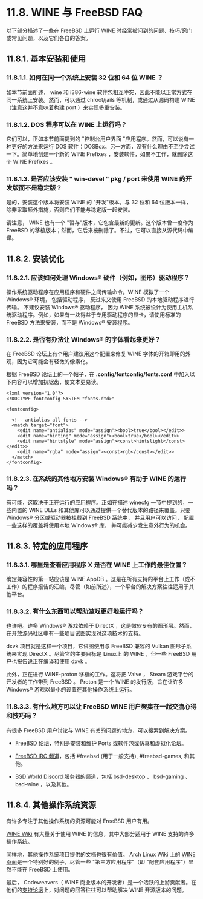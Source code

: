 # 11.8. WINE 与 FreeBSD FAQ

以下部分描述了一些在 FreeBSD 上运行 WINE 时经常被问到的问题、技巧/窍门或常见问题，以及它们各自的答案。

## 11.8.1. 基本安装和使用
### 11.8.1.1. 如何在同一个系统上安装 32 位和 64 位 WINE ？
如本节前面所述， wine 和 i386-wine 软件包相互冲突，因此不能以正常方式在同一系统上安装。然而，可以通过 chroot/jails 等机制，或通过从源码构建 WINE （注意这并不意味着构建 port ）来实现多重安装。

### 11.8.1.2.  DOS 程序可以在 WINE 上运行吗？
它们可以，正如本节前面提到的 "控制台用户界面 "应用程序。然而，可以说有一种更好的方法来运行 DOS 软件：DOSBox。另一方面，没有什么理由不至少尝试一下。简单地创建一个新的 WINE Prefixes ，安装软件，如果不工作，就删除这个 WINE Prefixes 。

### 11.8.1.3. 是否应该安装 " win-devel " pkg / port 来使用 WINE 的开发版而不是稳定版？
是的，安装这个版本将安装 WINE 的 "开发"版本。与 32 位和 64 位版本一样，除非采取额外措施，否则它们不能与稳定版一起安装。

请注意， WINE 也有一个 "暂存"版本，它包含最新的更新。这个版本曾一度作为 FreeBSD 的移植版本；然而，它后来被删除了。不过，它可以直接从源代码中编译。

## 11.8.2. 安装优化
### 11.8.2.1. 应该如何处理 Windows® 硬件（例如，图形）驱动程序？
操作系统驱动程序在应用程序和硬件之间传输命令。WINE 模拟了一个 Windows® 环境， 包括驱动程序， 反过来又使用 FreeBSD 的本地驱动程序进行传输。 不建议安装 Windows® 驱动程序， 因为 WINE 系统被设计为使用主机系统驱动程序。例如，如果有一块得益于专用驱动程序的显卡，请使用标准的 FreeBSD 方法来安装，而不是 Windows® 安装程序。

### 11.8.2.2. 是否有办法让 Windows® 的字体看起来更好？
在 FreeBSD 论坛上有个用户建议用这个配置来修复 WINE 字体的开箱即用的外观，因为它可能会有轻微的像素化。

根据 FreeBSD 论坛上的一个帖子，在 **.config/fontconfig/fonts.conf** 中加入以下内容可以增加抗锯齿，使文本更易读。
```
<?xml version="1.0"?>
<!DOCTYPE fontconfig SYSTEM "fonts.dtd>"

<fontconfig>

  <!-- antialias all fonts -->
  <match target="font">
    <edit name="antialias" mode="assign"><bool>true</bool></edit>>
    <edit name="hinting" mode="assign"><bool>true</bool></edit>>
    <edit name="hintstyle" mode="assign"><const>hintslight</const></edit>>
    <edit name="rgba" mode="assign"><const>rgb</const></edit>>
  </match>
</fontconfig>
```
### 11.8.2.3. 在系统的其他地方安装 Windows® 有助于 WINE 的运行吗？
有可能，这取决于正在运行的应用程序。正如在描述 winecfg 一节中提到的，一些内置的 WINE DLLs 和其他库可以通过提供一个替代版本的路径来覆盖。只要 Windows® 分区或驱动器被挂载到 FreeBSD 系统中， 并且用户可以访问， 配置一些这样的覆盖将使用本地 Windows® 库， 并可能减少发生意外行为的机会。

## 11.8.3. 特定的应用程序
### 11.8.3.1. 哪里是查看应用程序 X 是否在 WINE 上工作的最佳位置？
确定兼容性的第一站应该是 WINE AppDB 。这是在所有支持的平台上工作（或不工作）的程序报告的汇编，尽管（如前所述），一个平台的解决方案往往适用于其他平台。

### 11.8.3.2. 有什么东西可以帮助游戏更好地运行吗？
也许吧。许多 Windows® 游戏依赖于 DirectX ，这是微软专有的图形层。然而，在开放源码社区中有一些项目试图实现对这项技术的支持。

 dxvk 项目就是这样一个项目，它试图使用与 FreeBSD 兼容的 Vulkan 图形子系统来实现 DirectX 。尽管它的主要目标是 Linux上 的 WINE ，但一些 FreeBSD 用户也报告说正在编译和使用 dxvk 。

此外，正在进行 WINE-proton 移植的工作。这将把 Valve ， Steam 游戏平台的开发者的工作带到 FreeBSD 。 Proton 是一个 WINE 的发行版，旨在让许多 Windows® 游戏以最小的设置在其他操作系统上运行。

### 11.8.3.3. 有什么地方可以让 FreeBSD WINE 用户聚集在一起交流心得和技巧吗？
有很多 FreeBSD 用户讨论与 WINE 有关的问题的地方，可以搜索到解决方案。

- [FreeBSD 论坛](https://forums.freebsd.org/)，特别是安装和维护 Ports 或软件包或仿真和虚拟化论坛。

- [FreeBSD IRC 频道](https://wiki.freebsd.org/IRC/Channels)，包括 #freebsd (用于一般支持), #freebsd-games, 和其他。

- [BSD World Discord 服务器的频道](https://discord.gg/2CCuhCt)，包括 bsd-desktop 、 bsd-gaming 、 bsd-wine ，以及其他。

## 11.8.4. 其他操作系统资源
有许多专注于其他操作系统的资源可能对 FreeBSD 用户有用。

[WINE Wiki](https://wiki.winehq.org/) 有大量关于使用 WINE 的信息，其中大部分适用于 WINE 支持的许多操作系统。

同样地，其他操作系统项目提供的文档也很有价值。 Arch Linux Wiki 上的 [WINE 页面](https://wiki.archlinux.org/index.php/wine)是一个特别好的例子，尽管一些 "第三方应用程序"（即 "配套应用程序"）显然不能在 FreeBSD 上使用。

最后， Codeweavers（ WINE 商业版本的开发者）是一个活跃的上游贡献者。在他们的[支持论坛](https://www.codeweavers.com/support/forums)上，对问题的回答往往可以帮助解决 WINE 开源版本的问题。
